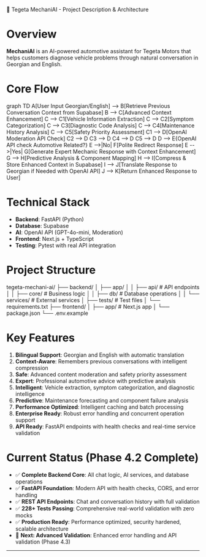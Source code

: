 🚗 Tegeta MechaniAI - Project Description & Architecture

# Overview
**MechaniAI** is an AI-powered automotive assistant for Tegeta Motors that helps customers diagnose vehicle problems through natural conversation in Georgian and English.

# Core Flow
graph TD
    A[User Input Georgian/English] --> B[Retrieve Previous Conversation Context from Supabase]
    B --> C[Advanced Context Enhancement]
    C --> C1[Vehicle Information Extraction]
    C --> C2[Symptom Categorization] 
    C --> C3[Diagnostic Code Analysis]
    C --> C4[Maintenance History Analysis]
    C --> C5[Safety Priority Assessment]
    C1 --> D[OpenAI Moderation API Check]
    C2 --> D
    C3 --> D
    C4 --> D
    C5 --> D
    D --> E{OpenAI API check Automotive Related?}
    E -->|No| F[Polite Redirect Response]
    E -->|Yes| G[Generate Expert Mechanic Response with Context Enhancement]
    G --> H[Predictive Analysis & Component Mapping]
    H --> I[Compress & Store Enhanced Context in Supabase]
    I --> J[Translate Response to Georgian if Needed with OpenAI API]
    J --> K[Return Enhanced Response to User]

# Technical Stack
- **Backend**: FastAPI (Python)
- **Database**: Supabase
- **AI**: OpenAI API (GPT-4o-mini, Moderation)
- **Frontend**: Next.js + TypeScript
- **Testing**: Pytest with real API integration

# Project Structure
tegeta-mechani-ai/
├── backend/
│   ├── app/
│   │   ├── api/          # API endpoints
│   │   ├── core/         # Business logic
│   │   ├── db/           # Database operations
│   │   └── services/     # External services
│   ├── tests/            # Test files
│   └── requirements.txt
├── frontend/
│   ├── app/              # Next.js app
│   └── package.json
└── .env.example


# Key Features
1. **Bilingual Support**: Georgian and English with automatic translation
2. **Context-Aware**: Remembers previous conversations with intelligent compression
3. **Safe**: Advanced content moderation and safety priority assessment
4. **Expert**: Professional automotive advice with predictive analysis
5. **Intelligent**: Vehicle extraction, symptom categorization, and diagnostic intelligence
6. **Predictive**: Maintenance forecasting and component failure analysis
7. **Performance Optimized**: Intelligent caching and batch processing
8. **Enterprise Ready**: Robust error handling and concurrent operation support
9. **API Ready**: FastAPI endpoints with health checks and real-time service validation

# Current Status (Phase 4.2 Complete)
- ✅ **Complete Backend Core**: All chat logic, AI services, and database operations
- ✅ **FastAPI Foundation**: Modern API with health checks, CORS, and error handling
- ✅ **REST API Endpoints**: Chat and conversation history with full validation
- ✅ **228+ Tests Passing**: Comprehensive real-world validation with zero mocks
- ✅ **Production Ready**: Performance optimized, security hardened, scalable architecture
- 🚧 **Next: Advanced Validation**: Enhanced error handling and API validation (Phase 4.3)

---

